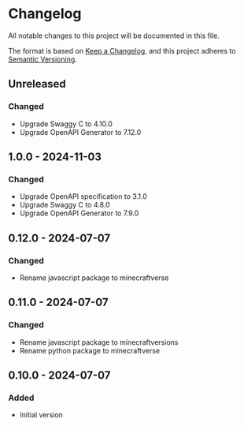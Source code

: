 # Changelog

All notable changes to this project will be documented in this file.

The format is based on [Keep a Changelog](https://keepachangelog.com/en/1.0.0/),
and this project adheres to [Semantic Versioning](https://semver.org/spec/v2.0.0.html).

## Unreleased
### Changed
- Upgrade Swaggy C to 4.10.0
- Upgrade OpenAPI Generator to 7.12.0

## 1.0.0 - 2024-11-03
### Changed
- Upgrade OpenAPI specification to 3.1.0
- Upgrade Swaggy C to 4.8.0
- Upgrade OpenAPI Generator to 7.9.0

## 0.12.0 - 2024-07-07
### Changed
- Rename javascript package to minecraftverse

## 0.11.0 - 2024-07-07
### Changed
- Rename javascript package to minecraftversions
- Rename python package to minecraftverse

## 0.10.0 - 2024-07-07
### Added
- Initial version
